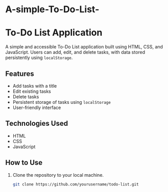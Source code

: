 ﻿# A-simple-To-Do-List-

 # To-Do List Application

A simple and accessible To-Do List application built using HTML, CSS, and JavaScript. Users can add, edit, and delete tasks, with data stored persistently using `localStorage`.

## Features
- Add tasks with a title
- Edit existing tasks
- Delete tasks
- Persistent storage of tasks using `localStorage`
- User-friendly interface

## Technologies Used
- HTML
- CSS
- JavaScript

## How to Use
1. Clone the repository to your local machine.
   ```bash
   git clone https://github.com/yourusername/todo-list.git


